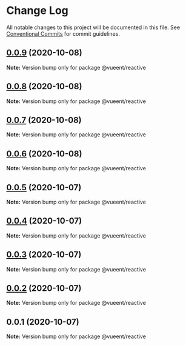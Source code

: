 # Change Log

All notable changes to this project will be documented in this file.
See [Conventional Commits](https://conventionalcommits.org) for commit guidelines.

## [0.0.9](https://github.com/vueent/vueent/compare/@vueent/reactive@0.0.8...@vueent/reactive@0.0.9) (2020-10-08)

**Note:** Version bump only for package @vueent/reactive





## [0.0.8](https://github.com/vueent/vueent/compare/@vueent/reactive@0.0.7...@vueent/reactive@0.0.8) (2020-10-08)

**Note:** Version bump only for package @vueent/reactive





## [0.0.7](https://github.com/vueent/vueent/compare/@vueent/reactive@0.0.6...@vueent/reactive@0.0.7) (2020-10-08)

**Note:** Version bump only for package @vueent/reactive





## [0.0.6](https://github.com/vueent/vueent/compare/@vueent/reactive@0.0.5...@vueent/reactive@0.0.6) (2020-10-08)

**Note:** Version bump only for package @vueent/reactive





## [0.0.5](https://github.com/vueent/vueent/compare/@vueent/reactive@0.0.4...@vueent/reactive@0.0.5) (2020-10-07)

**Note:** Version bump only for package @vueent/reactive





## [0.0.4](https://github.com/vueent/vueent/compare/@vueent/reactive@0.0.3...@vueent/reactive@0.0.4) (2020-10-07)

**Note:** Version bump only for package @vueent/reactive





## [0.0.3](https://github.com/vueent/vueent/compare/@vueent/reactive@0.0.1...@vueent/reactive@0.0.3) (2020-10-07)

**Note:** Version bump only for package @vueent/reactive





## [0.0.2](https://github.com/vueent/vueent/compare/@vueent/reactive@0.0.1...@vueent/reactive@0.0.2) (2020-10-07)

**Note:** Version bump only for package @vueent/reactive





## 0.0.1 (2020-10-07)

**Note:** Version bump only for package @vueent/reactive
